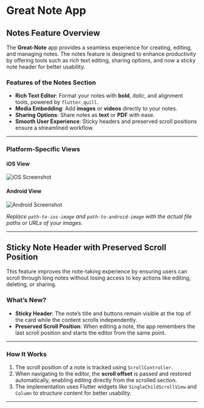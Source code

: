 # **Great Note App**

## **Notes Feature Overview**

The **Great-Note** app provides a seamless experience for creating, editing, and managing notes. The notes feature is designed to enhance productivity by offering tools such as rich text editing, sharing options, and now a sticky note header for better usability.

### **Features of the Notes Section**
- **Rich Text Editor**: Format your notes with **bold**, *italic*, and alignment tools, powered by `flutter_quill`.
- **Media Embedding**: Add **images** or **videos** directly to your notes.
- **Sharing Options**: Share notes as **text** or **PDF** with ease.
- **Smooth User Experience**: Sticky headers and preserved scroll positions ensure a streamlined workflow.

---

### **Platform-Specific Views**

#### iOS View
![iOS Screenshot](../../../../var/folders/9f/8k8t0w150811_4901vtg12mh0000gn/T/simulator_screenshot_5FCAF106-FD60-489E-9590-35B0D3808E33.png)

#### Android View
![Android Screenshot](../../Desktop/Screenshot_20241228_082432.png)

*Replace `path-to-ios-image` and `path-to-android-image` with the actual file paths or URLs of your images.*

---

## **Sticky Note Header with Preserved Scroll Position**

This feature improves the note-taking experience by ensuring users can scroll through long notes without losing access to key actions like editing, deleting, or sharing.

### **What’s New?**
- **Sticky Header**: The note’s title and buttons remain visible at the top of the card while the content scrolls independently.
- **Preserved Scroll Position**: When editing a note, the app remembers the last scroll position and starts the editor from the same point.

---

### **How It Works**
1. The scroll position of a note is tracked using `ScrollController`.
2. When navigating to the editor, the **scroll offset** is passed and restored automatically, enabling editing directly from the scrolled section.
3. The implementation uses Flutter widgets like `SingleChildScrollView` and `Column` to structure content for better usability.

---
